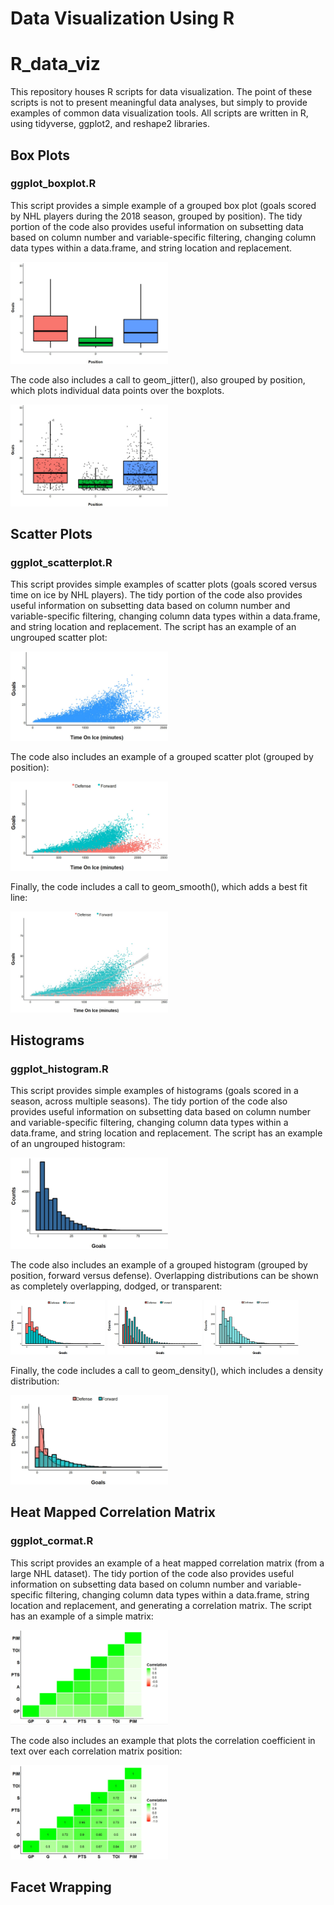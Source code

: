 # Data Visualization Using R
# R_data_viz
This repository houses R scripts for data visualization. The point of these scripts is not to present meaningful data analyses, but simply to provide examples of common data visualization tools. All scripts are written in R, using tidyverse, ggplot2, and reshape2 libraries.

## Box Plots
### ggplot_boxplot.R
This script provides a simple example of a grouped box plot (goals scored by NHL players during the 2018 season, grouped by position). The tidy portion of the code also provides useful information on subsetting data based on column number and variable-specific filtering, changing column data types within a data.frame, and string location and replacement. 

<img src="media/boxplot_basic.jpg" width="50%">

The code also includes a call to geom_jitter(), also grouped by position, which plots individual data points over the boxplots. 

<img src="media/boxplot_geompoint.jpg" width="50%">

## Scatter Plots
### ggplot_scatterplot.R
This script provides simple examples of scatter plots (goals scored versus time on ice by NHL players). The tidy portion of the code also provides useful information on subsetting data based on column number and variable-specific filtering, changing column data types within a data.frame, and string location and replacement. 
The script has an example of an ungrouped scatter plot:

<img src="media/scatter_basic.jpg" width="50%">

The code also includes an example of a grouped scatter plot (grouped by position): 

<img src="media/scatter_grouped_basic.jpg" width="50%">

Finally, the code includes a call to geom_smooth(), which adds a best fit line:

<img src="media/scatter_bfline.jpg" width="50%">

## Histograms
### ggplot_histogram.R
This script provides simple examples of histograms (goals scored in a season, across multiple seasons). The tidy portion of the code also provides useful information on subsetting data based on column number and variable-specific filtering, changing column data types within a data.frame, and string location and replacement. 
The script has an example of an ungrouped histogram:

<img src="media/histogram_basic.jpg" width="50%">

The code also includes an example of a grouped histogram (grouped by position, forward versus defense). Overlapping distributions can be shown as completely overlapping, dodged, or transparent: 

<img src="media/histogram_grouped_noidentity.jpg" width="30%"> <img src="media/histogram_grouped_dodge.jpg" width="30%"> <img src="media/histogram_grouped.jpg" width="30%">

Finally, the code includes a call to geom_density(), which includes a density distribution:

<img src="media/histogram_density.jpg" width="50%">

## Heat Mapped Correlation Matrix
### ggplot_cormat.R
This script provides an example of a heat mapped correlation matrix (from a large NHL dataset). The tidy portion of the code also provides useful information on subsetting data based on column number and variable-specific filtering, changing column data types within a data.frame, string location and replacement, and generating a correlation matrix. 
The script has an example of a simple matrix:

<img src="media/cormat_basic.jpg" width="50%">

The code also includes an example that plots the correlation coefficient in text over each correlation matrix position: 

<img src="media/cormat_numbs.jpg" width="50%">

## Facet Wrapping

